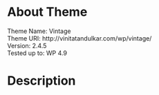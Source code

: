 <h1>About Theme</h1>
Theme Name: Vintage<br/>
Theme URI: http://vinitatandulkar.com/wp/vintage/ <br/>
Version: 2.4.5 <br/>
Tested up to: WP 4.9 <br/>

<h1>Description</h1>

